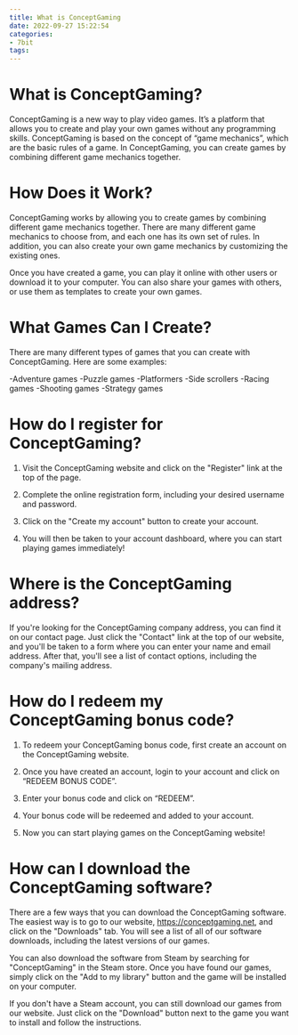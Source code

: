 ```yaml
---
title: What is ConceptGaming
date: 2022-09-27 15:22:54
categories:
- 7bit
tags:
---
```



#  What is ConceptGaming?

ConceptGaming is a new way to play video games. It’s a platform that allows you to create and play your own games without any programming skills. ConceptGaming is based on the concept of “game mechanics”, which are the basic rules of a game. In ConceptGaming, you can create games by combining different game mechanics together.

# How Does it Work?

ConceptGaming works by allowing you to create games by combining different game mechanics together. There are many different game mechanics to choose from, and each one has its own set of rules. In addition, you can also create your own game mechanics by customizing the existing ones.

Once you have created a game, you can play it online with other users or download it to your computer. You can also share your games with others, or use them as templates to create your own games.

# What Games Can I Create?

There are many different types of games that you can create with ConceptGaming. Here are some examples:

-Adventure games
-Puzzle games
-Platformers
-Side scrollers
-Racing games
-Shooting games
-Strategy games

#  How do I register for ConceptGaming?

1. Visit the ConceptGaming website and click on the "Register" link at the top of the page.

2. Complete the online registration form, including your desired username and password.

3. Click on the "Create my account" button to create your account.

4. You will then be taken to your account dashboard, where you can start playing games immediately!

#  Where is the ConceptGaming address?

If you're looking for the ConceptGaming company address, you can find it on our contact page. Just click the "Contact" link at the top of our website, and you'll be taken to a form where you can enter your name and email address. After that, you'll see a list of contact options, including the company's mailing address.

#  How do I redeem my ConceptGaming bonus code?

1. To redeem your ConceptGaming bonus code, first create an account on the ConceptGaming website.

2. Once you have created an account, login to your account and click on “REDEEM BONUS CODE”.

3. Enter your bonus code and click on “REDEEM”.

4. Your bonus code will be redeemed and added to your account.

5. Now you can start playing games on the ConceptGaming website!

#  How can I download the ConceptGaming software?

There are a few ways that you can download the ConceptGaming software. The easiest way is to go to our website, https://conceptgaming.net, and click on the "Downloads" tab. You will see a list of all of our software downloads, including the latest versions of our games.

You can also download the software from Steam by searching for "ConceptGaming" in the Steam store. Once you have found our games, simply click on the "Add to my library" button and the game will be installed on your computer.

If you don't have a Steam account, you can still download our games from our website. Just click on the "Download" button next to the game you want to install and follow the instructions.